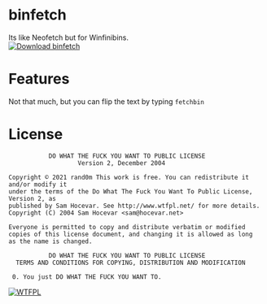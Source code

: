 # binfetch
Its like Neofetch but for Winfinibins.  
[![Download binfetch](https://img.shields.io/badge/Download%20from%20Sourceforge-orange?style=for-the-badge)](https://sourceforge.net/projects/binfetch/files/latest/download)
# Features
Not that much, but you can flip the text by typing `fetchbin`
# License
```
           DO WHAT THE FUCK YOU WANT TO PUBLIC LICENSE
                   Version 2, December 2004
 
Copyright © 2021 rand0m This work is free. You can redistribute it and/or modify it
under the terms of the Do What The Fuck You Want To Public License, Version 2, as 
published by Sam Hocevar. See http://www.wtfpl.net/ for more details.
Copyright (C) 2004 Sam Hocevar <sam@hocevar.net>

Everyone is permitted to copy and distribute verbatim or modified
copies of this license document, and changing it is allowed as long
as the name is changed.
 
           DO WHAT THE FUCK YOU WANT TO PUBLIC LICENSE
  TERMS AND CONDITIONS FOR COPYING, DISTRIBUTION AND MODIFICATION

 0. You just DO WHAT THE FUCK YOU WANT TO.
```

[![WTFPL](http://www.wtfpl.net/wp-content/uploads/2012/12/wtfpl-badge-1.png)](http://www.wtfpl.net/)

